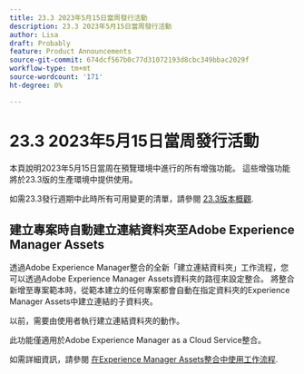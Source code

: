 ```yaml
---
title: 23.3 2023年5月15日當周發行活動
description: 23.3 2023年5月15日當周發行活動
author: Lisa
draft: Probably
feature: Product Announcements
source-git-commit: 674dcf567b0c77d31072193d8cbc349bbac2029f
workflow-type: tm+mt
source-wordcount: '171'
ht-degree: 0%

---
```


# 23.3 2023年5月15日當周發行活動

本頁說明2023年5月15日當周在預覽環境中進行的所有增強功能。 這些增強功能將於23.3版的生產環境中提供使用。

如需23.3發行週期中此時所有可用變更的清單，請參閱 [23.3版本概觀](/help/quicksilver/product-announcements/product-releases/23.3-release-activity/23-3-release-overview.md).

## 建立專案時自動建立連結資料夾至Adobe Experience Manager Assets

透過Adobe Experience Manager整合的全新「建立連結資料夾」工作流程，您可以透過Adobe Experience Manager Assets資料夾的路徑來設定整合。 將整合新增至專案範本時，從範本建立的任何專案都會自動在指定資料夾的Experience Manager Assets中建立連結的子資料夾。

以前，需要由使用者執行建立連結資料夾的動作。

此功能僅適用於Adobe Experience Manager as a Cloud Service整合。

如需詳細資訊，請參閱 [在Experience Manager Assets整合中使用工作流程](/help/quicksilver/documents/adobe-workfront-for-experience-manager-assets-essentials/use-aem-workflows.md).
